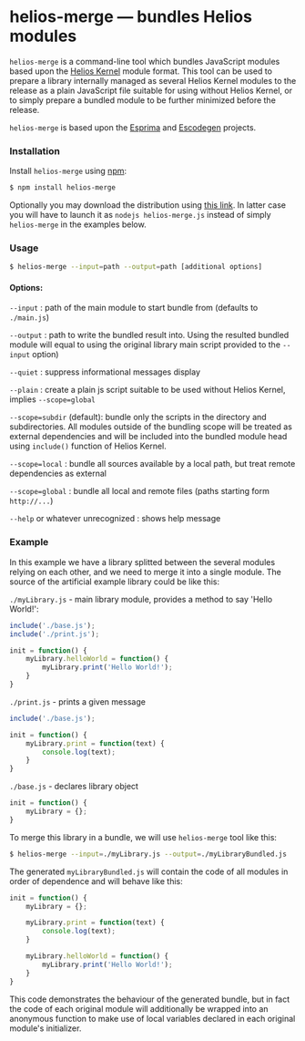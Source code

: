 helios-merge — bundles Helios modules
============================================

`helios-merge` is a command-line tool which bundles JavaScript modules
based upon the [Helios Kernel](http://asvd.github.io/helios-kernel/)
module format. This tool can be used to prepare a library internally
managed as several Helios Kernel modules to the release as a plain
JavaScript file suitable for using without Helios Kernel, or to simply
prepare a bundled module to be further minimized before the release.

`helios-merge` is based upon the
[Esprima](https://github.com/ariya/esprima) and
[Escodegen](https://github.com/Constellation/escodegen) projects.


### Installation

Install `helios-merge` using [npm](https://npmjs.org/):

```sh
$ npm install helios-merge
```

Optionally you may download the distribution using [this
link](https://github.com/asvd/helios-merge/releases/download/v0.1/helios-merge-0.1.tar.gz).
In latter case you will have to launch it as `nodejs helios-merge.js`
instead of simply `helios-merge` in the examples below.



### Usage

```sh
$ helios-merge --input=path --output=path [additional options]
```


#### Options:

`--input` : path of the main module to start bundle from (defaults to `./main.js`)

`--output` : path to write the bundled result into. Using the resulted
bundled module will equal to using the original library main script
provided to the `--input` option)

`--quiet` : suppress informational messages display

`--plain` : create a plain js script suitable to be used without
Helios Kernel, implies `--scope=global`

`--scope=subdir` (default): bundle only the scripts in the directory
and subdirectories. All modules outside of the bundling scope will be
treated as external dependencies and will be included into the bundled
module head using `include()` function of Helios Kernel.

`--scope=local` : bundle all sources available by a local path, but
treat remote dependencies as external

`--scope=global` : bundle all local and remote files (paths starting
form `http://...`)


`--help` or whatever unrecognized : shows help message



### Example

In this example we have a library splitted between the several modules
relying on each other, and we need to merge it into a single module.
The source of the artificial example library could be like this:


`./myLibrary.js` - main library module, provides a method to say 'Hello
World!':

```js
include('./base.js');
include('./print.js');

init = function() {
    myLibrary.helloWorld = function() {
        myLibrary.print('Hello World!');
    }
}
```


`./print.js` - prints a given message

```js
include('./base.js');

init = function() {
    myLibrary.print = function(text) {
        console.log(text);
    }
}
```


`./base.js` - declares library object

```js
init = function() {
    myLibrary = {};
}
```


To merge this library in a bundle, we will use `helios-merge` tool like
this:


```sh
$ helios-merge --input=./myLibrary.js --output=./myLibraryBundled.js
```

The generated `myLibraryBundled.js` will contain the code of all
modules in order of dependence and will behave like this:

```js
init = function() {
    myLibrary = {};

    myLibrary.print = function(text) {
        console.log(text);
    }

    myLibrary.helloWorld = function() {
        myLibrary.print('Hello World!');
    }
}
```

This code demonstrates the behaviour of the generated bundle, but in
fact the code of each original module will additionally be wrapped
into an anonymous function to make use of local variables declared in
each original module's initializer.


